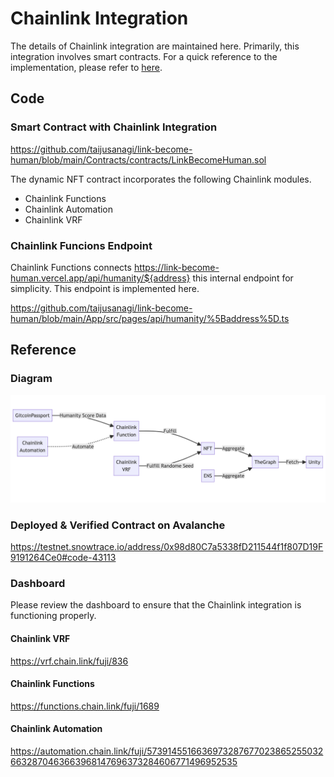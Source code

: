 # Chainlink Integration

The details of Chainlink integration are maintained here. Primarily, this integration involves smart contracts. For a quick reference to the implementation, please refer to [here](../Contracts/contracts/LinkBecomeHuman.sol).

## Code

### Smart Contract with Chainlink Integration

https://github.com/taijusanagi/link-become-human/blob/main/Contracts/contracts/LinkBecomeHuman.sol

The dynamic NFT contract incorporates the following Chainlink modules.

- Chainlink Functions
- Chainlink Automation
- Chainlink VRF

### Chainlink Funcions Endpoint

Chainlink Functions connects https://link-become-human.vercel.app/api/humanity/${address} this internal endpoint for simplicity. This endpoint is implemented here.

https://github.com/taijusanagi/link-become-human/blob/main/App/src/pages/api/humanity/%5Baddress%5D.ts

## Reference

### Diagram

![technical-detail](./technical-detail.png)

### Deployed & Verified Contract on Avalanche

https://testnet.snowtrace.io/address/0x98d80C7a5338fD211544f1f807D19F9191264Ce0#code-43113

### Dashboard

Please review the dashboard to ensure that the Chainlink integration is functioning properly.

#### Chainlink VRF

https://vrf.chain.link/fuji/836

#### Chainlink Functions

https://functions.chain.link/fuji/1689

#### Chainlink Automation

https://automation.chain.link/fuji/57391455166369732876770238652550326632870463663968147696373284606771496952535
